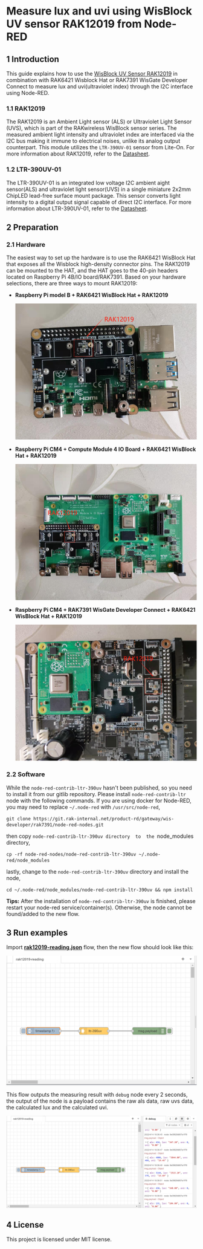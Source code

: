 # Measure lux and uvi using WisBlock UV sensor RAK12019 from Node-RED 

## 1 Introduction

This guide explains how to use the [WisBlock UV Sensor RAK12019](https://docs.rakwireless.com/Product-Categories/WisBlock/RAK12019/Overview/) in combination with RAK6421 Wisblock Hat or RAK7391 WisGate Developer Connect to measure lux and uvi(ultraviolet index) through the I2C interface using Node-RED.  

### 1.1 RAK12019

The RAK12019 is an Ambient Light sensor (ALS) or Ultraviolet Light Sensor (UVS), which is part of the RAKwireless WisBlock sensor series. The measured ambient light intensity and ultraviolet index are interfaced via the I2C bus making it immune to electrical noises, unlike its analog output counterpart. This module utilizes the `LTR-390UV-01` sensor from Lite-On. For more information about RAK12019, refer to the [Datasheet](https://docs.rakwireless.com/Product-Categories/WisBlock/RAK12004/Datasheet/).

### 1.2 LTR-390UV-01

The LTR-390UV-01 is an integrated low voltage I2C  ambient aight sensor(ALS) and  ultraviolet light sensor(UVS) in a single miniature 2x2mm ChipLED lead-free surface mount package. This sensor converts light intensity to a digital output signal capable of direct I2C interface. For more information about LTR-390UV-01, refer to the [Datasheet](https://optoelectronics.liteon.com/upload/download/DS86-2015-0004/LTR-390UV_Final_%20DS_V1%201.pdf). 

## 2 Preparation

### 2.1 Hardware

The easiest way to set up the hardware is to use the RAK6421 WisBlock Hat that exposes all the Wisblock high-density connector pins.  The RAK12019 can be mounted to the HAT, and the HAT goes to the 40-pin headers located on Raspberry Pi 4B/IO board/RAK7391. Based on your hardware selections, there are three ways to mount RAK12019:

- **Raspberry Pi model B + RAK6421 WisBlock Hat +  RAK12019**

   <img src="assets/mount-on-raspberrypi-4b.jpg" alt="mouned on Raspberry 4B" style="zoom:67%;" />

- **Raspberry Pi CM4 + Compute Module 4 IO Board + RAK6421 WisBlock Hat + RAK12019**

   <img src="assets/mount-on-IO-board.jpg" alt="mouned on Compute Module 4 IO Board" style="zoom:67%;" />

- **Raspberry Pi CM4  + RAK7391 WisGate Developer Connect + RAK6421 WisBlock Hat + RAK12019**

   <img src="assets/mount-on-RAK7391.jpg" alt="mouned on RAK7391" style="zoom:67%;" />



### 2.2 Software 

While the `node-red-contrib-ltr-390uv` hasn't been published, so you need to install it from our gitlib repository. Please install `node-red-contrib-ltr` node with the following commands. If you are using docker for Node-RED, you may need to replace `~/.node-red` with `/usr/src/node-red`,

```
git clone https://git.rak-internal.net/product-rd/gateway/wis-developer/rak7391/node-red-nodes.git
```

then copy `node-red-contrib-ltr-390uv directory  to  the `node_modules directory,

```
cp -rf node-red-nodes/node-red-contrib-ltr-390uv ~/.node-red/node_modules
```

lastly, change to the `node-red-contrib-ltr-390uv` directory and install the node, 

```
cd ~/.node-red/node_modules/node-red-contrib-ltr-390uv && npm install
```

**Tips:**  After the installation of  `node-red-contrib-ltr-390uv`  is finished, please restart your node-red service/container(s).  Otherwise, the node cannot be found/added to the new flow.



## 3 Run examples

Import  [**rak12019-reading.json**](rak12019-reading.json) flow,  then the new flow should look like this:

<img src="assets/flow-overview.png" alt="flow-overview" style="zoom:67%;" />



This flow outputs the measuring result with `debug` node every 2 seconds, the output of the node is a payload contains the raw als data, raw uvs data,  the calculated lux and the calculated uvi.

<img src="assets/debug-node.png" alt="debug-node" style="zoom:67%;" />



## 4 License

This project is licensed under MIT license.
